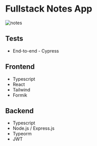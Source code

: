 # Fullstack Notes App
![notes](https://user-images.githubusercontent.com/52926112/159346724-5688d0ad-6545-4aea-b5a6-af5bd9b5f4a6.gif)

## Tests
- End-to-end - Cypress

## Frontend
- Typescript
- React
- Tailwind
- Formik

## Backend
- Typescript
- Node.js / Express.js
- Typeorm
- JWT
